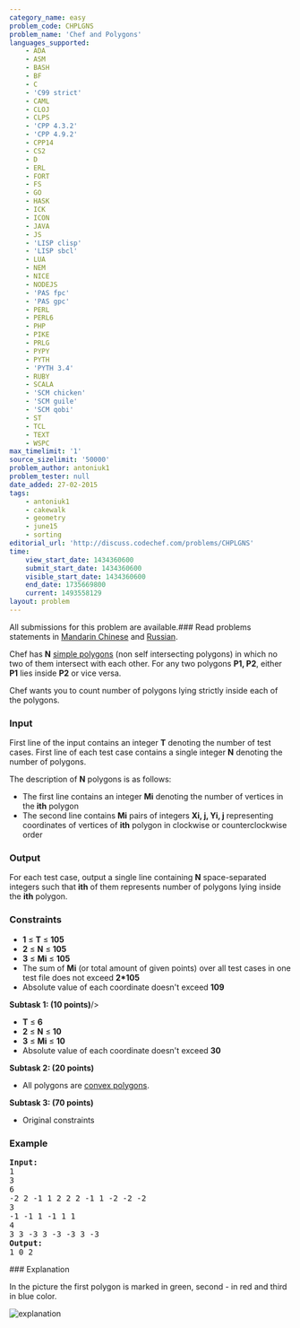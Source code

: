 ```yaml
---
category_name: easy
problem_code: CHPLGNS
problem_name: 'Chef and Polygons'
languages_supported:
    - ADA
    - ASM
    - BASH
    - BF
    - C
    - 'C99 strict'
    - CAML
    - CLOJ
    - CLPS
    - 'CPP 4.3.2'
    - 'CPP 4.9.2'
    - CPP14
    - CS2
    - D
    - ERL
    - FORT
    - FS
    - GO
    - HASK
    - ICK
    - ICON
    - JAVA
    - JS
    - 'LISP clisp'
    - 'LISP sbcl'
    - LUA
    - NEM
    - NICE
    - NODEJS
    - 'PAS fpc'
    - 'PAS gpc'
    - PERL
    - PERL6
    - PHP
    - PIKE
    - PRLG
    - PYPY
    - PYTH
    - 'PYTH 3.4'
    - RUBY
    - SCALA
    - 'SCM chicken'
    - 'SCM guile'
    - 'SCM qobi'
    - ST
    - TCL
    - TEXT
    - WSPC
max_timelimit: '1'
source_sizelimit: '50000'
problem_author: antoniuk1
problem_tester: null
date_added: 27-02-2015
tags:
    - antoniuk1
    - cakewalk
    - geometry
    - june15
    - sorting
editorial_url: 'http://discuss.codechef.com/problems/CHPLGNS'
time:
    view_start_date: 1434360600
    submit_start_date: 1434360600
    visible_start_date: 1434360600
    end_date: 1735669800
    current: 1493558129
layout: problem
---
```

All submissions for this problem are available.###  Read problems statements in [Mandarin Chinese](http://www.codechef.com/download/translated/JUNE15/mandarin/CHPLGNS.pdf) and [Russian](http://www.codechef.com/download/translated/JUNE15/russian/CHPLGNS.pdf).

Chef has **N** [simple polygons](http://en.wikipedia.org/wiki/Simple_polygon) (non self intersecting polygons) in which no two of them intersect with each other. For any two polygons **P1, P2**, either **P1** lies inside **P2** or vice versa.

Chef wants you to count number of polygons lying strictly inside each of the polygons.

### Input

First line of the input contains an integer **T** denoting the number of test cases. First line of each test case contains a single integer **N** denoting the number of polygons.

The description of **N** polygons is as follows:

- The first line contains an integer **Mi** denoting the number of vertices in the **ith** polygon
- The second line contains **Mi** pairs of integers **Xi, j, Yi, j** representing coordinates of vertices of **ith**  polygon in clockwise or counterclockwise order

### Output

For each test case, output a single line containing **N** space-separated integers such that **ith** of them represents number of polygons lying inside the **ith** polygon.

### Constraints

- **1** ≤ **T** ≤ **105**
- **2** ≤ **N** ≤ **105**
- **3** ≤ **Mi** ≤ **105**
- The sum of **Mi** (or total amount of given points) over all test cases in one test file does not exceed **2\*105**
- Absolute value of each coordinate doesn't exceed **109**



**Subtask 1: (10 points)**/>

- **T** ≤ **6**
- **2** ≤ **N** ≤ **10**
- **3** ≤ **Mi** ≤ **10**
- Absolute value of each coordinate doesn't exceed **30**

 
**Subtask 2: (20 points)**

- All polygons are [convex polygons](http://en.wikipedia.org/wiki/Convex_polygon).

 
**Subtask 3: (70 points)**

- Original constraints

### Example

<pre><b>Input:</b>
1
3
6
-2 2 -1 1 2 2 2 -1 1 -2 -2 -2
3
-1 -1 1 -1 1 1
4
3 3 -3 3 -3 -3 3 -3
<b>Output:</b>
1 0 2
</pre>### Explanation

In the picture the first polygon is marked in green, second - in red and third in blue color.

![explanation](http://www.codechef.com/download/JUNE15/CHPLGNS.jpg)
